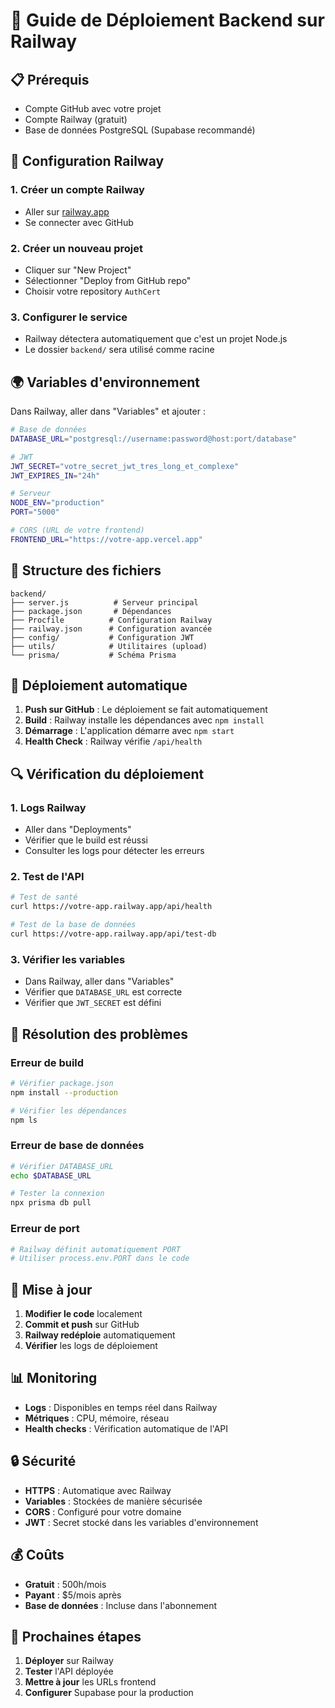 # 🚀 Guide de Déploiement Backend sur Railway

## 📋 Prérequis

- Compte GitHub avec votre projet
- Compte Railway (gratuit)
- Base de données PostgreSQL (Supabase recommandé)

## 🔧 Configuration Railway

### 1. Créer un compte Railway
- Aller sur [railway.app](https://railway.app)
- Se connecter avec GitHub

### 2. Créer un nouveau projet
- Cliquer sur "New Project"
- Sélectionner "Deploy from GitHub repo"
- Choisir votre repository `AuthCert`

### 3. Configurer le service
- Railway détectera automatiquement que c'est un projet Node.js
- Le dossier `backend/` sera utilisé comme racine

## 🌍 Variables d'environnement

Dans Railway, aller dans "Variables" et ajouter :

```bash
# Base de données
DATABASE_URL="postgresql://username:password@host:port/database"

# JWT
JWT_SECRET="votre_secret_jwt_tres_long_et_complexe"
JWT_EXPIRES_IN="24h"

# Serveur
NODE_ENV="production"
PORT="5000"

# CORS (URL de votre frontend)
FRONTEND_URL="https://votre-app.vercel.app"
```

## 📁 Structure des fichiers

```
backend/
├── server.js          # Serveur principal
├── package.json       # Dépendances
├── Procfile          # Configuration Railway
├── railway.json      # Configuration avancée
├── config/           # Configuration JWT
├── utils/            # Utilitaires (upload)
└── prisma/           # Schéma Prisma
```

## 🚀 Déploiement automatique

1. **Push sur GitHub** : Le déploiement se fait automatiquement
2. **Build** : Railway installe les dépendances avec `npm install`
3. **Démarrage** : L'application démarre avec `npm start`
4. **Health Check** : Railway vérifie `/api/health`

## 🔍 Vérification du déploiement

### 1. Logs Railway
- Aller dans "Deployments"
- Vérifier que le build est réussi
- Consulter les logs pour détecter les erreurs

### 2. Test de l'API
```bash
# Test de santé
curl https://votre-app.railway.app/api/health

# Test de la base de données
curl https://votre-app.railway.app/api/test-db
```

### 3. Vérifier les variables
- Dans Railway, aller dans "Variables"
- Vérifier que `DATABASE_URL` est correcte
- Vérifier que `JWT_SECRET` est défini

## 🐛 Résolution des problèmes

### Erreur de build
```bash
# Vérifier package.json
npm install --production

# Vérifier les dépendances
npm ls
```

### Erreur de base de données
```bash
# Vérifier DATABASE_URL
echo $DATABASE_URL

# Tester la connexion
npx prisma db pull
```

### Erreur de port
```bash
# Railway définit automatiquement PORT
# Utiliser process.env.PORT dans le code
```

## 🔄 Mise à jour

1. **Modifier le code** localement
2. **Commit et push** sur GitHub
3. **Railway redéploie** automatiquement
4. **Vérifier** les logs de déploiement

## 📊 Monitoring

- **Logs** : Disponibles en temps réel dans Railway
- **Métriques** : CPU, mémoire, réseau
- **Health checks** : Vérification automatique de l'API

## 🔒 Sécurité

- **HTTPS** : Automatique avec Railway
- **Variables** : Stockées de manière sécurisée
- **CORS** : Configuré pour votre domaine
- **JWT** : Secret stocké dans les variables d'environnement

## 💰 Coûts

- **Gratuit** : 500h/mois
- **Payant** : $5/mois après
- **Base de données** : Incluse dans l'abonnement

## 🎯 Prochaines étapes

1. **Déployer** sur Railway
2. **Tester** l'API déployée
3. **Mettre à jour** les URLs frontend
4. **Configurer** Supabase pour la production
